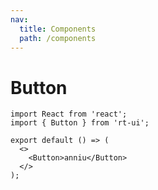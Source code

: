 ```yaml
---
nav:
  title: Components
  path: /components
---
```


# Button

```tsx
import React from 'react';
import { Button } from 'rt-ui';

export default () => (
  <>
    <Button>anniu</Button>
  </>
);
```

<API src="./Button.tsx"></API>
